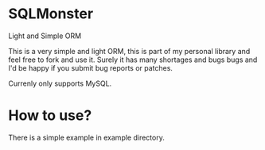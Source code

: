 SQLMonster
==========

Light and Simple ORM

This is a very simple and light ORM, this is part of my personal library and feel free to fork and use it. Surely it has many shortages and bugs bugs and I'd be happy if you submit bug reports or patches.

Currenly only supports MySQL.

How to use?
===========

There is a simple example in example directory.

